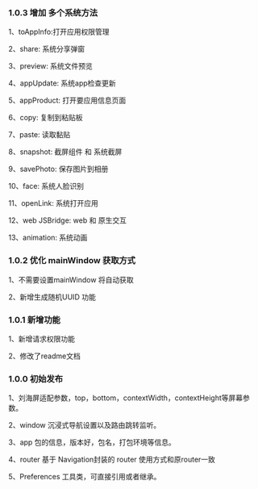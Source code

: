 ### 1.0.3 增加 多个系统方法

1、toAppInfo:打开应用权限管理

2、share: 系统分享弹窗

3、preview: 系统文件预览

4、appUpdate: 系统app检查更新

5、appProduct: 打开要应用信息页面

6、copy: 复制到粘贴板

7、paste: 读取黏贴

8、snapshot: 截屏组件 和 系统截屏

9、savePhoto: 保存图片到相册

10、face: 系统人脸识别

11、openLink: 系统打开应用

12、web JSBridge: web 和 原生交互

13、animation: 系统动画

### 1.0.2 优化 mainWindow 获取方式

1、不需要设置mainWindow 将自动获取

2、新增生成随机UUID 功能

### 1.0.1 新增功能

1、新增请求权限功能

2、修改了readme文档

### 1.0.0 初始发布

1、刘海屏适配参数，top，bottom，contextWidth，contextHeight等屏幕参数。

2、window 沉浸式导航设置以及路由跳转监听。

3、app 包的信息，版本好，包名，打包环境等信息。

4、router 基于 Navigation封装的 router 使用方式和原router一致

5、Preferences 工具类，可直接引用或者继承。